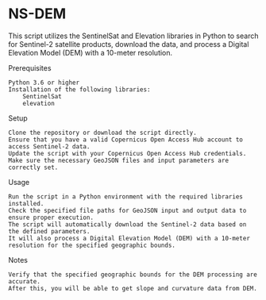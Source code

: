 # NS-DEM 
This script utilizes the SentinelSat and Elevation libraries in Python to search for Sentinel-2 satellite products, download the data, and process a Digital Elevation Model (DEM) with a 10-meter resolution.

Prerequisites

    Python 3.6 or higher
    Installation of the following libraries:
        SentinelSat
        elevation

Setup

    Clone the repository or download the script directly.
    Ensure that you have a valid Copernicus Open Access Hub account to access Sentinel-2 data.
    Update the script with your Copernicus Open Access Hub credentials.
    Make sure the necessary GeoJSON files and input parameters are correctly set.

Usage

    Run the script in a Python environment with the required libraries installed.
    Check the specified file paths for GeoJSON input and output data to ensure proper execution.
    The script will automatically download the Sentinel-2 data based on the defined parameters.
    It will also process a Digital Elevation Model (DEM) with a 10-meter resolution for the specified geographic bounds.

Notes

    Verify that the specified geographic bounds for the DEM processing are accurate.
    After this, you will be able to get slope and curvature data from DEM.
